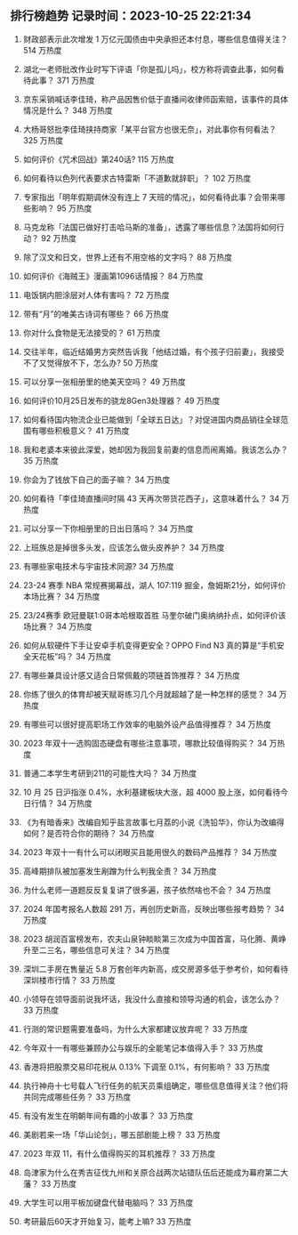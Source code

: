 
## 排行榜趋势 记录时间：2023-10-25 22:21:34
  
  1. 财政部表示此次增发 1 万亿元国债由中央承担还本付息，哪些信息值得关注？ 514 万热度
    
  2. 湖北一老师批改作业时写下评语「你是孤儿吗」，校方称将调查此事，如何看待此事？ 371 万热度
    
  3. 京东采销喊话李佳琦，称产品因售价低于直播间收律师函索赔，该事件的具体情况是什么？ 348 万热度
    
  4. 大杨哥怒批李佳琦挟持商家「某平台官方也很无奈」，对此事你有何看法？ 325 万热度
    
  5. 如何评价《咒术回战》第240话? 115 万热度
    
  6. 如何看待以色列代表要求古特雷斯「不道歉就辞职」？ 102 万热度
    
  7. 专家指出「明年假期调休没有连上 7 天班的情况」，如何看待此事？会带来哪些影响？ 95 万热度
    
  8. 马克龙称「法国已做好打击哈马斯的准备」，透露了哪些信息？法国将如何行动？ 92 万热度
    
  9. 除了汉文和日文，世界上还有不用空格的文字吗？ 88 万热度
    
  10. 如何评价《海贼王》漫画第1096话情报？ 84 万热度
    
  11. 电饭锅内胆涂层对人体有害吗？ 72 万热度
    
  12. 带有“月”的唯美古诗词有哪些？ 66 万热度
    
  13. 你对什么食物是无法接受的？ 61 万热度
    
  14. 交往半年，临近结婚男方突然告诉我「他结过婚，有个孩子归前妻」，我接受不了又觉得放不下，怎么办? 50 万热度
    
  15. 可以分享一张相册里的绝美天空吗？ 49 万热度
    
  16. 如何评价10月25日发布的骁龙8Gen3处理器？ 49 万热度
    
  17. 如何看待国内物流企业已能做到「全球五日达」？对促进国内商品销往全球范围有哪些积极意义？ 41 万热度
    
  18. 我和老婆本来彼此深爱，她却因为我回复前妻的信息而闹离婚。我该怎么办？ 35 万热度
    
  19. 你会为了钱放下自己的面子嘛？ 34 万热度
    
  20. 如何看待「李佳琦直播间时隔 43 天再次带货花西子」，这意味着什么？ 34 万热度
    
  21. 可以分享一下你相册里的日出日落吗？ 34 万热度
    
  22. 上班族总是掉很多头发，应该怎么做头皮养护？ 34 万热度
    
  23. 有哪些家电技术与宇宙技术同源? 34 万热度
    
  24. 23-24 赛季 NBA 常规赛揭幕战，湖人 107:119 掘金，詹姆斯21分，如何评价本场比赛？ 34 万热度
    
  25. 23/24赛季 欧冠曼联1:0哥本哈根取首胜 马奎尔破门奥纳纳扑点，如何评价该场比赛？ 34 万热度
    
  26. 如何从软硬件下手让安卓手机变得更安全？OPPO Find N3 真的算是“手机安全天花板”吗？ 34 万热度
    
  27. 有哪些兼具设计感又适合日常佩戴的项链首饰推荐？ 34 万热度
    
  28. 你练了很久的体育却被天赋哥练习几个月就超越了是一种怎样的感觉？ 34 万热度
    
  29. 有哪些可以很好提高职场工作效率的电脑外设产品值得推荐？ 34 万热度
    
  30. 2023 年双十一选购固态硬盘有哪些注意事项，哪款比较值得购买？ 34 万热度
    
  31. 普通二本学生考研到211的可能性大吗？ 34 万热度
    
  32. 10 月 25 日沪指涨 0.4%，水利基建板块大涨，超 4000 股上涨，如何看待今日行情？ 34 万热度
    
  33. 《为有暗香来》改编自知乎盐言故事七月荔的小说《洗铅华》，你认为改编得如何？是否符合你的期待？ 34 万热度
    
  34. 2023 年双十一有什么可以闭眼买且能用很久的数码产品推荐？ 34 万热度
    
  35. 高峰期排队被加塞发生剐蹭为什么判我全责？ 34 万热度
    
  36. 为什么老师一道题反反复复讲了很多遍，孩子依然啥也不会？ 34 万热度
    
  37. 2024 年国考报名人数超 291 万，再创历史新高，反映出哪些报考趋势？ 34 万热度
    
  38. 2023 胡润百富榜发布，农夫山泉钟睒睒第三次成为中国首富，马化腾、黄峥升至二三名，哪些信息可关注？ 34 万热度
    
  39. 深圳二手房在售量近 5.8 万套创年内新高，成交房源多低于参考价，如何看待深圳楼市行情？ 33 万热度
    
  40. 小领导在领导面前说我坏话，我没什么直接和领导沟通的机会，该怎么办？ 33 万热度
    
  41. 行测的常识题需要准备吗，为什么大家都建议放弃呢？ 33 万热度
    
  42. 今年双十一有哪些兼顾办公与娱乐的全能笔记本值得入手？ 33 万热度
    
  43. 香港将把股票交易印花税从 0.13% 下调至 0.1%，有何影响？ 33 万热度
    
  44. 执行神舟十七号载人飞行任务的航天员乘组确定，哪些信息值得关注？他们将共同完成哪些任务？ 33 万热度
    
  45. 有没有发生在明朝年间有趣的小故事？ 33 万热度
    
  46. 美剧若来一场「华山论剑」，哪五部剧能上榜？ 33 万热度
    
  47. 2023 年双 11，有什么值得购买的耳机推荐？ 33 万热度
    
  48. 岛津家为什么在秀吉征伐九州和关原合战两次站错队伍后还能成为幕府第二大藩？ 33 万热度
    
  49. 大学生可以用平板加键盘代替电脑吗？ 33 万热度
    
  50. 考研最后60天才开始复习，能考上嘛? 33 万热度
    
